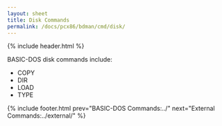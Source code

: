 ```yaml
---
layout: sheet
title: Disk Commands
permalink: /docs/pcx86/bdman/cmd/disk/
---
```


{% include header.html %}

BASIC-DOS disk commands include:

- COPY
- DIR
- LOAD
- TYPE

{% include footer.html prev="BASIC-DOS Commands:../" next="External Commands:../external/" %}
